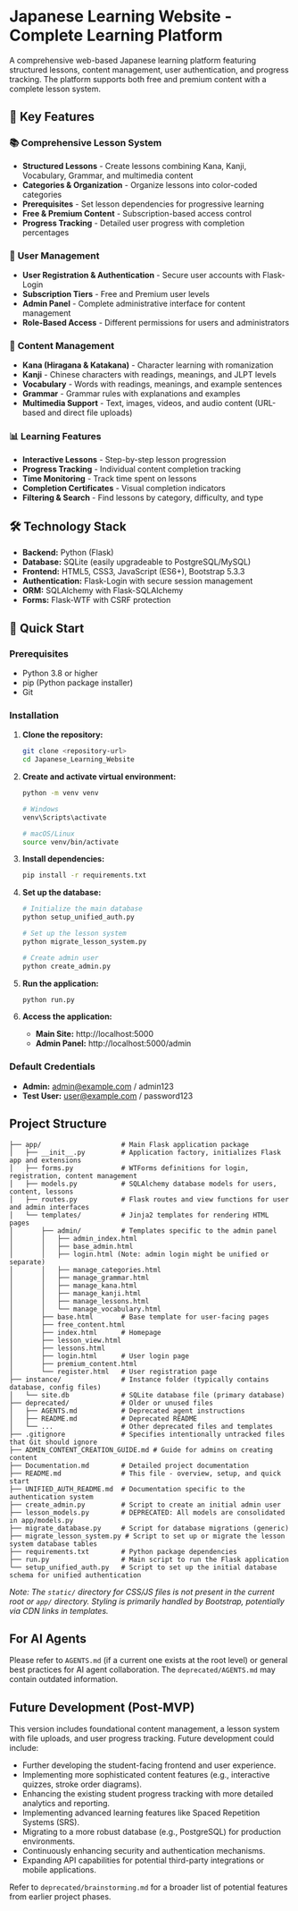 # Japanese Learning Website - Complete Learning Platform

A comprehensive web-based Japanese learning platform featuring structured lessons, content management, user authentication, and progress tracking. The platform supports both free and premium content with a complete lesson system.

## 🌟 Key Features

### 📚 **Comprehensive Lesson System**
- **Structured Lessons** - Create lessons combining Kana, Kanji, Vocabulary, Grammar, and multimedia content
- **Categories & Organization** - Organize lessons into color-coded categories
- **Prerequisites** - Set lesson dependencies for progressive learning
- **Free & Premium Content** - Subscription-based access control
- **Progress Tracking** - Detailed user progress with completion percentages

### 👥 **User Management**
- **User Registration & Authentication** - Secure user accounts with Flask-Login
- **Subscription Tiers** - Free and Premium user levels
- **Admin Panel** - Complete administrative interface for content management
- **Role-Based Access** - Different permissions for users and administrators

### 📖 **Content Management**
- **Kana (Hiragana & Katakana)** - Character learning with romanization
- **Kanji** - Chinese characters with readings, meanings, and JLPT levels
- **Vocabulary** - Words with readings, meanings, and example sentences
- **Grammar** - Grammar rules with explanations and examples
- **Multimedia Support** - Text, images, videos, and audio content (URL-based and direct file uploads)

### 📊 **Learning Features**
- **Interactive Lessons** - Step-by-step lesson progression
- **Progress Tracking** - Individual content completion tracking
- **Time Monitoring** - Track time spent on lessons
- **Completion Certificates** - Visual completion indicators
- **Filtering & Search** - Find lessons by category, difficulty, and type

## 🛠️ Technology Stack

- **Backend:** Python (Flask)
- **Database:** SQLite (easily upgradeable to PostgreSQL/MySQL)
- **Frontend:** HTML5, CSS3, JavaScript (ES6+), Bootstrap 5.3.3
- **Authentication:** Flask-Login with secure session management
- **ORM:** SQLAlchemy with Flask-SQLAlchemy
- **Forms:** Flask-WTF with CSRF protection

## 🚀 Quick Start

### Prerequisites
- Python 3.8 or higher
- pip (Python package installer)
- Git

### Installation

1. **Clone the repository:**
   ```bash
   git clone <repository-url>
   cd Japanese_Learning_Website
   ```

2. **Create and activate virtual environment:**
   ```bash
   python -m venv venv
   
   # Windows
   venv\Scripts\activate
   
   # macOS/Linux
   source venv/bin/activate
   ```

3. **Install dependencies:**
   ```bash
   pip install -r requirements.txt
   ```

4. **Set up the database:**
   ```bash
   # Initialize the main database
   python setup_unified_auth.py
   
   # Set up the lesson system
   python migrate_lesson_system.py
   
   # Create admin user
   python create_admin.py
   ```

5. **Run the application:**
   ```bash
   python run.py
   ```

6. **Access the application:**
   - **Main Site:** http://localhost:5000
   - **Admin Panel:** http://localhost:5000/admin

### Default Credentials
- **Admin:** admin@example.com / admin123
- **Test User:** user@example.com / password123

## Project Structure

```
├── app/                    # Main Flask application package
│   ├── __init__.py         # Application factory, initializes Flask app and extensions
│   ├── forms.py            # WTForms definitions for login, registration, content management
│   ├── models.py           # SQLAlchemy database models for users, content, lessons
│   ├── routes.py           # Flask routes and view functions for user and admin interfaces
│   └── templates/          # Jinja2 templates for rendering HTML pages
│       ├── admin/          # Templates specific to the admin panel
│       │   ├── admin_index.html
│       │   ├── base_admin.html
│       │   ├── login.html (Note: admin login might be unified or separate)
│       │   ├── manage_categories.html
│       │   ├── manage_grammar.html
│       │   ├── manage_kana.html
│       │   ├── manage_kanji.html
│       │   ├── manage_lessons.html
│       │   └── manage_vocabulary.html
│       ├── base.html       # Base template for user-facing pages
│       ├── free_content.html
│       ├── index.html      # Homepage
│       ├── lesson_view.html
│       ├── lessons.html
│       ├── login.html      # User login page
│       ├── premium_content.html
│       └── register.html   # User registration page
├── instance/               # Instance folder (typically contains database, config files)
│   └── site.db             # SQLite database file (primary database)
├── deprecated/             # Older or unused files
│   ├── AGENTS.md           # Deprecated agent instructions
│   ├── README.md           # Deprecated README
│   └── ...                 # Other deprecated files and templates
├── .gitignore              # Specifies intentionally untracked files that Git should ignore
├── ADMIN_CONTENT_CREATION_GUIDE.md # Guide for admins on creating content
├── Documentation.md        # Detailed project documentation
├── README.md               # This file - overview, setup, and quick start
├── UNIFIED_AUTH_README.md  # Documentation specific to the authentication system
├── create_admin.py         # Script to create an initial admin user
├── lesson_models.py        # DEPRECATED: All models are consolidated in app/models.py
├── migrate_database.py     # Script for database migrations (generic)
├── migrate_lesson_system.py # Script to set up or migrate the lesson system database tables
├── requirements.txt        # Python package dependencies
├── run.py                  # Main script to run the Flask application
└── setup_unified_auth.py   # Script to set up the initial database schema for unified authentication
```
*Note: The `static/` directory for CSS/JS files is not present in the current root or `app/` directory. Styling is primarily handled by Bootstrap, potentially via CDN links in templates.*

## For AI Agents

Please refer to `AGENTS.md` (if a current one exists at the root level) or general best practices for AI agent collaboration. The `deprecated/AGENTS.md` may contain outdated information.

## Future Development (Post-MVP)

This version includes foundational content management, a lesson system with file uploads, and user progress tracking. Future development could include:
*   Further developing the student-facing frontend and user experience.
*   Implementing more sophisticated content features (e.g., interactive quizzes, stroke order diagrams).
*   Enhancing the existing student progress tracking with more detailed analytics and reporting.
*   Implementing advanced learning features like Spaced Repetition Systems (SRS).
*   Migrating to a more robust database (e.g., PostgreSQL) for production environments.
*   Continuously enhancing security and authentication mechanisms.
*   Expanding API capabilities for potential third-party integrations or mobile applications.

Refer to `deprecated/brainstorming.md` for a broader list of potential features from earlier project phases.
